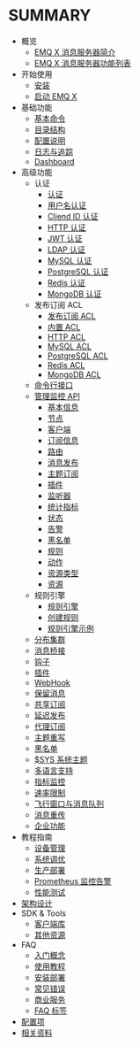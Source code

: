 # SUMMARY

* 概览
  * [EMQ X 消息服务器简介](introduction.md)
  * [EMQ X 消息服务器功能列表](introduction/checklist.md)
* 开始使用
  * [安装](getting-started/installation.md)
  * [启动 EMQ X](getting-started/start.md)
* 基础功能
  * [基本命令](using-emqx/command-line.md)
  * [目录结构](using-emqx/directory.md)
  * [配置说明](using-emqx/config.md)
  * [日志与追踪](using-emqx/log.md)
  * [Dashboard](using-emqx/dashboard.md)
* 高级功能
  * 认证
    * [认证](advanced/auth.md)
    * [用户名认证](advanced/auth-username.md)
    * [Cliend ID 认证](advanced/auth-clientid.md)
    * [HTTP 认证](advanced/auth-http.md)
    * [JWT 认证](advanced/auth-jwt.md)
    * [LDAP 认证](advanced/auth-ldap.md)
    * [MySQL 认证](advanced/auth-mysql.md)
    * [PostgreSQL 认证](advanced/auth-postgresql.md)
    * [Redis 认证](advanced/auth-redis.md)
    * [MongoDB 认证](advanced/auth-mongodb.md)
  * 发布订阅 ACL
    * [发布订阅 ACL](advanced/acl.md)
    * [内置 ACL](advanced/acl-file.md)
    * [HTTP ACL](advanced/acl-http.md)
    * [MySQL ACL](advanced/acl-mysql.md)
    * [PostgreSQL ACL](advanced/acl-postgres.md)
    * [Redis ACL](advanced/acl-redis.md)
    * [MongoDB ACL](advanced/acl-mongodb.md)
  * [命令行接口](advanced/cli.md)
  * [管理监控 API](advanced/http-api.md)
    * [基本信息](./advanced/http-api.md#endpoint-brokers)
    * [节点](./advanced/http-api.md#endpoint-nodes)
    * [客户端](./advanced/http-api.md#endpoint-clients)
    * [订阅信息](./advanced/http-api.md#endpoint-subscriptions)
    * [路由](./advanced/http-api.md#endpoint-routes)
    * [消息发布](./advanced/http-api.md#endpoint-publish)
    * [主题订阅](./advanced/http-api.md#endpoint-subscribe)
    * [插件](./advanced/http-api.md#endpoint-plugins)
    * [监听器](./advanced/http-api.md#endpoint-listeners)
    * [统计指标](./advanced/http-api.md#endpoint-metrics)
    * [状态](./advanced/http-api.md#endpoint-stats)
    * [告警](./advanced/http-api.md#endpoint-alarms)
    * [黑名单](./advanced/http-api.md#endpoint-banned)
    * [规则](./advanced/http-api.md#endpoint-rules)
    * [动作](./advanced/http-api.md#endpoint-actions)
    * [资源类型](./advanced/http-api.md#endpoint-resource-types)
    * [资源](./advanced/http-api.md#endpoint-resources)
  * 规则引擎
    * [规则引擎](advanced/rule-engine.md)
    * [创建规则](advanced/rule-examples.md)
    * [规则引擎示例](https://www.emqx.io/cn/blog/category/rule-engine)
  * [分布集群](advanced/cluster.md)
  * [消息桥接](advanced/bridge.md)
  * [钩子](advanced/hooks.md)
  * [插件](advanced/plugins.md)
  * [WebHook](advanced/webhook.md)
  * [保留消息](advanced/retained.md)
  * [共享订阅](advanced/shared-subscriptions.md)
  * [延迟发布](advanced/delay-publish.md)
  * [代理订阅](advanced/proxy-subscriptions.md)
  * [主题重写](advanced/topic-rewrite.md)
  * [黑名单](advanced/blacklist.md)
  * [$SYS 系统主题](advanced/system-topic.md)
  * [多语言支持](advanced/multiple-language-support.md)
  * [指标监控](advanced/metrics-and-stats.md)
  * [速率限制](advanced/rate-limit.md)
  * [飞行窗口与消息队列](advanced/inflight-window-and-message-queue.md)
  * [消息重传](advanced/retransmission.md)
  * [企业功能](advanced/enterprise.md)
* 教程指南
  * [设备管理](tutorial/device-management.md)
  * [系统调优](tutorial/turn.md)
  * [生产部署](tutorial/deploy.md)
  * [Prometheus 监控告警](advanced/prometheus.md)
  * [性能测试](tutorial/benchmark.md)
* [架构设计](design/index.md)
* SDK & Tools
  * [客户端库](development/client.md)
  * [其他资源](development/resource.md)
* FAQ
  * [入门概念](faq/index.md)
  * [使用教程](faq/use-guide.md)
  * [安装部署](faq/deployment.md)
  * [常见错误](faq/error.md)
  * [商业服务](faq/enterprise.md)
  * [FAQ 标签](faq/tags.md)
* [配置项](configuration/index.md)
* [相关资料](awesome/index.md)
